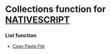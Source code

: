 # Collections function for [NATIVESCRIPT](https://github.com/NativeScript)

### List function
- [Copy Paste File](https://github.com/dyazincahya/collections-function-for-nativescript/blob/master/copy-paste-file.md)
